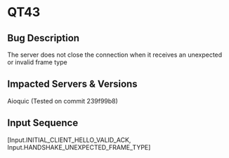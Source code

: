 # QT43

## Bug Description
The server does not close the connection when it receives an unexpected or invalid frame type

## Impacted Servers & Versions
Aioquic (Tested on commit 239f99b8)

## Input Sequence
[Input.INITIAL_CLIENT_HELLO_VALID_ACK, Input.HANDSHAKE_UNEXPECTED_FRAME_TYPE]
